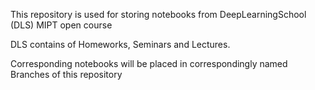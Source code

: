 This repository is used for storing notebooks from DeepLearningSchool (DLS) MIPT open course

DLS contains of Homeworks, Seminars and Lectures.

Corresponding notebooks will be placed in correspondingly named Branches of this repository
